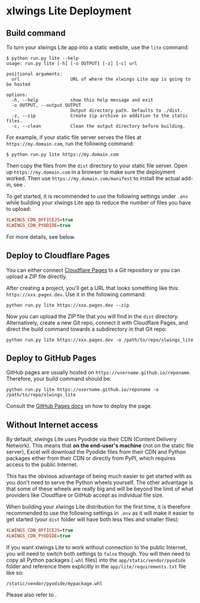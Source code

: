 # xlwings Lite Deployment

## Build command

To turn your xlwings Lite app into a static website, use the `lite` command:

```none
$ python run.py lite --help
usage: run.py lite [-h] [-o OUTPUT] [-z] [-c] url

positional arguments:
  url                   URL of where the xlwings Lite app is going to be hosted

options:
  -h, --help            show this help message and exit
  -o OUTPUT, --output OUTPUT
                        Output directory path. Defaults to ./dist.
  -z, --zip             Create zip archive in addition to the static files.
  -c, --clean           Clean the output directory before building.
```

For example, if your static file server serves the files at `https://my.domain.com`, run the following command:

```none
$ python run.py lite https://my.domain.com
```

Then copy the files from the `dist` directory to your static file server. Open up `https://my.domain.com` in a browser to make sure the deployment worked. Then use `https://my.domain.com/manifest` to install the actual add-in, see [](install_officejs_addin.md).

To get started, it is recommended to use the following settings under `.env` while building your xlwings Lite app to reduce the number of files you have to upload:

```ini
XLWINGS_CDN_OFFICEJS=true
XLWINGS_CDN_PYODIDE=true
```

For more details, see [](#without-internet-access) below.

## Deploy to Cloudflare Pages

You can either connect [Cloudflare Pages](https://pages.cloudflare.com/) to a Git repository or you can upload a ZIP file directly.

After creating a project, you'll get a URL that looks something like this: `https://xxx.pages.dev`. Use it in the following command:

```none
python run.py lite https://xxx.pages.dev --zip
```

Now you can upload the ZIP file that you will find in the `dist` directory. Alternatively, create a new Git repo, connect it with Cloudflare Pages, and direct the build command towards a subdirectory in that Git repo:

```none
python run.py lite https://xxx.pages.dev -o /path/to/repo/xlwings_lite
```

## Deploy to GitHub Pages

GitHub pages are usually hosted on `https://username.github.io/reponame`. Therefore, your build command should be:

```none
python run.py lite https://username.github.io/reponame -o /path/to/repo/xlwings_lite
```

Consult the [GitHub Pages docs](https://docs.github.com/en/pages) on how to deploy the page.

## Without Internet access

By default, xlwings Lite uses Pyodide via their CDN (Content Delivery Network). This means that **on the end-user's machine** (not on the static file server), Excel will download the Pyodide files from their CDN and Python packages either from their CDN or directly from PyPI, which requires access to the public Internet.

This has the obvious advantage of being much easier to get started with as you don't need to serve the Python wheels yourself. The other advantage is that some of these wheels are really big and will be beyond the limit of what providers like Cloudflare or GitHub accept as individual file size.

When building your xlwings Lite distribution for the first time, it is therefore recommended to use the following settings in `.env` as it will make it easier to get started (your `dist` folder will have both less files and smaller files):

```ini
XLWINGS_CDN_OFFICEJS=true
XLWINGS_CDN_PYODIDE=true
```

If you want xlwings Lite to work without connection to the public Internet, you will need to switch both settings to `false` though. You will then need to copy all Python packages (`.whl` files) into the `app/static/vendor/pyodide` folder and reference them explicitly in the `app/lite/requirements.txt` file like so:

```
/static/vendor/pyodide/mypackage.whl
```

Please also refer to [](lite_development.md#dependencies).
